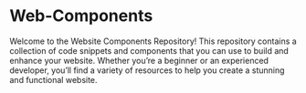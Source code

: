 # Web-Components
Welcome to the Website Components Repository! This repository contains a collection of code snippets and components that you can use to build and enhance your website. Whether you’re a beginner or an experienced developer, you’ll find a variety of resources to help you create a stunning and functional website.
